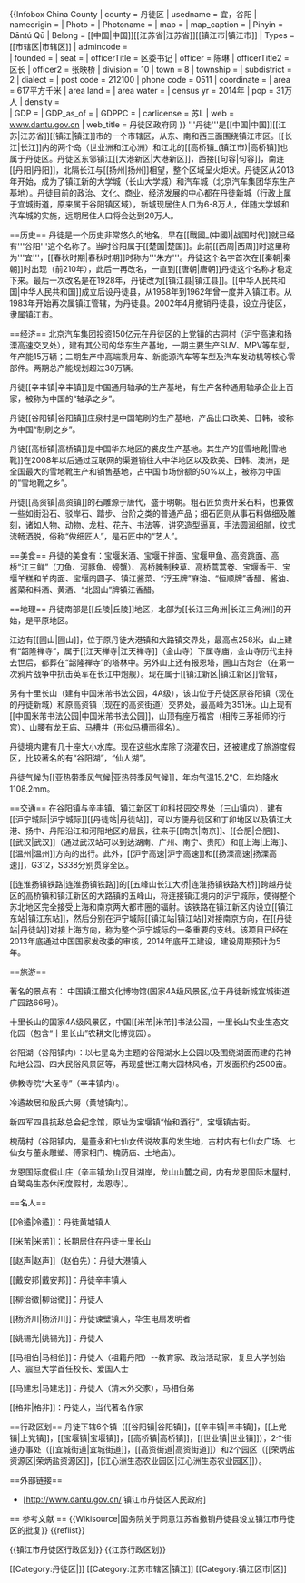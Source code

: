 {{Infobox China County
| county = 丹徒区
| usedname = 宜，谷阳
| nameorigin = 
| Photo = 
| Photoname = 
| map = 
| map_caption = 
| Pinyin =  Dāntú Qū
| Belong = [[中国|中国]][[江苏省|江苏省]][[镇江市|镇江市]]
| Types = [[市辖区|市辖区]]
| admincode =  
| founded = 
| seat = 
| officerTitle = 区委书记
| officer = 陈琳
| officerTitle2 = 区长
| officer2 = 张映桥
| division = 10
| town = 8
| township = 
| subdistrict = 2
| dialect = 
| post code = 212100
| phone code = 0511
| coordinate = 
| area = 617平方千米
| area land = 
| area water = 
| census yr = 2014年
| pop = 31万人
| density =  
| GDP = 
| GDP_as_of = 
| GDPPC = 
| carlicense = 苏L
| web = www.dantu.gov.cn
| web_title = 丹徒区政府网
}}
'''丹徒'''是[[中国|中国]][[江苏|江苏省]][[镇江|镇江]]市的一个市辖区，从东、南和西三面围绕镇江市区。[[长江|长江]]内的两个岛（世业洲和江心洲）和江北的[[高桥镇_(镇江市)|高桥镇]]也属于丹徒区。丹徒区东邻镇江[[大港新区|大港新区]]，西接[[句容|句容]]，南连[[丹阳|丹阳]]，北隔长江与[[扬州|扬州]]相望，整个区域呈火炬状。丹徒区从2013年开始，成为了镇江新的大学城（长山大学城）和汽车城（北京汽车集团华东生产基地）。丹徒目前的政治、文化、商业、经济发展的中心都在丹徒新城（行政上属于宜城街道，原来属于谷阳镇区域），新城现居住人口为6-8万人，伴随大学城和汽车城的实施，远期居住人口将会达到20万人。

==历史==
丹徒是一个历史非常悠久的地名，早在[[戰國_(中國)|战国时代]]就已经有'''谷阳'''这个名称了。当时谷阳属于[[楚国|楚国]]。此前[[西周|西周]]时这里称为'''宜'''，[[春秋时期|春秋时期]]时称为'''朱方'''。丹徒这个名字首次在[[秦朝|秦朝]]时出现（前210年），此后一再改名，一直到[[唐朝|唐朝]]丹徒这个名称才稳定下来。最后一次改名是在1928年，丹徒改为[[镇江县|镇江县]]。[[中华人民共和国|中华人民共和国]]成立后设丹徒县，从1958年到1962年曾一度并入镇江市。从1983年开始再次属镇江管辖，为丹徒县。2002年4月撤销丹徒县，设立丹徒区，隶属镇江市。

==经济==
北京汽车集团投资150亿元在丹徒区的上党镇的古洞村（沪宁高速和扬溧高速交叉处），建有其公司的华东生产基地，一期主要生产SUV、MPV等车型，年产能15万辆；二期生产中高端乘用车、新能源汽车等车型及汽车发动机等核心零部件。两期总产能规划超过30万辆。

丹徒[[辛丰镇|辛丰镇]]是中国通用轴承的生产基地，有生产各种通用轴承企业上百家，被称为中国的“轴承之乡”。

丹徒[[谷阳镇|谷阳镇]]庄泉村是中国笔刷的生产基地，产品出口欧美、日韩，被称为中国“制刷之乡”。

丹徒[[高桥镇|高桥镇]]是中国华东地区的裘皮生产基地。其生产的[[雪地靴|雪地靴]]在2008年以后通过互联网的渠道销往大中华地区以及欧美、日韩、澳洲，是全国最大的雪地靴生产和销售基地，占中国市场份额的50%以上，被称为中国的“雪地靴之乡”。

丹徒[[高资镇|高资镇]]的石雕源于唐代，盛于明朝。粗石匠负责开采石料，也兼做一些如街沿石、驳岸石、踏步、台阶之类的普通产品；细石匠则从事石料做细及雕刻，诸如人物、动物、龙柱、花卉、书法等，讲究造型逼真，手法圆润细腻，纹式流畅洒脱，俗称“做细匠人”，是石匠中的“艺人”。

==美食==
丹徒的美食有：宝堰米酒、宝堰干拌面、宝堰甲鱼、高资跳面、高桥“江三鲜”（刀鱼、河豚鱼、螃蟹）、高桥腌制秧草、高桥蒿蒿卷、宝堰香干、宝堰羊糕和羊肉面、宝堰肉圆子、镇江酱菜、“浮玉牌”麻油、“恒顺牌”香醋、酱油、酱菜和料酒、黄酒、“北固山”牌镇江香醋。

==地理==
丹徒南部是[[丘陵|丘陵]]地区，北部为[[长江三角洲|长江三角洲]]的开始，是平原地区。

江边有[[圌山|圌山]]，位于原丹徒大港镇和大路镇交界处，最高点258米，山上建有“韶隆禅寺”，属于[[江天禅寺|江天禅寺]]（金山寺）下属寺庙，金山寺历代主持去世后，都葬在“韶隆禅寺”的塔林中。另外山上还有报恩塔，圌山古炮台（在第一次鸦片战争中抗击英军在长江中炮舰）。现在属于[[镇江新区|镇江新区]]管辖， 

另有十里长山（建有中国米芾书法公园，4A级），该山位于丹徒区原谷阳镇（现在的丹徒新城）和原高资镇（现在的高资街道）交界处，最高峰为351米。山上现有[[中国米芾书法公园|中国米芾书法公园]]，山顶有座万福宫（相传三茅祖师的行宫）、山腰有龙王庙、马槽井（形似马槽而得名）。

丹徒境内建有几十座大小水库。现在这些水库除了浇灌农田，还被建成了旅游度假区，比较著名的有“谷阳湖”，“仙人湖”。

丹徒气候为[[亚热带季风气候|亚热带季风气候]]，年均气温15.2℃，年均降水1108.2mm。

==交通==
在谷阳镇与辛丰镇、镇江新区丁卯科技园交界处（三山镇内），建有[[沪宁城际|沪宁城际]][[丹徒站|丹徒站]]，可以方便丹徒区和丁卯地区以及镇江大港、扬中、丹阳沿江和河阳地区的居民，往来于[[南京|南京]]、[[合肥|合肥]]、[[武汉|武汉]]（通过武汉站可以到达湖南、广州、南宁、贵阳）和[[上海|上海]]、[[温州|温州]]方向的出行。此外，[[沪宁高速|沪宁高速]]和[[扬溧高速|扬溧高速]]，G312，S338分别贯穿全区。

[[连淮扬镇铁路|连淮扬镇铁路]]的[[五峰山长江大桥|连淮扬镇铁路大桥]]跨越丹徒区的高桥镇和镇江新区的大路镇的五峰山，将连接镇江境内的沪宁城际，使得整个苏北地区完全接受上海和南京两大都市圈的辐射。该铁路在镇江新区内设立[[镇江东站|镇江东站]]，然后分别在沪宁城际[[镇江站|镇江站]]对接南京方向，在[[丹徒站|丹徒站]]对接上海方向，称为整个沪宁城际的一条重要的支线。该项目已经在2013年底通过中国国家发改委的审核，2014年底开工建设，建设周期预计为5年。

==旅游==

著名的景点有：
中国镇江醋文化博物馆(国家4A级风景区,位于丹徒新城宜城街道广园路66号）。

十里长山的国家4A级风景区，中国[[米芾|米芾]]书法公园，十里长山农业生态文化园（包含“十里长山”农耕文化博览园）。

谷阳湖（谷阳镇内）：以七星岛为主题的谷阳湖水上公园以及围绕湖面而建的花神陆地公园、四大民俗风景区等，再现盛世江南大园林风格，开发面积约2500亩。

佛教寺院“大圣寺”（辛丰镇内）。

冷遹故居和殷氏六房（黄墟镇内）。

新四军四县抗敌总会纪念馆，原址为宝堰镇“怡和酒行”，宝堰镇古街。

槐荫村（谷阳镇内，是董永和七仙女传说故事的发生地，古村内有七仙女广场、七仙女与董永雕塑、傅家相门、槐荫庙、土地庙）。

龙恩国际度假山庄（辛丰镇龙山双目湖岸，龙山山麓之间，内有龙恩国际木屋村，白鹭岛生态休闲度假村，龙恩寺）。

==名人==

[[冷遹|冷遹]]：丹徒黄墟镇人

[[米芾|米芾]]：长期居住在丹徒十里长山

[[赵声|赵声]]（赵伯先）：丹徒大港镇人

[[戴安邦|戴安邦]]：丹徒辛丰镇人

[[柳诒徵|柳诒徵]]：丹徒人

[[杨济川|杨济川]]：丹徒谏壁镇人，华生电扇发明者

[[姚锡光|姚锡光]]：丹徒人

[[马相伯|马相伯]]：丹徒人（祖籍丹阳）--教育家、政治活动家，复旦大学创始人、震旦大学首任校长、爱国人士

[[马建忠|马建忠]]：丹徒人（清末外交家），马相伯弟

[[格非|格非]]：丹徒人，当代著名作家

==行政区划==
丹徒下辖6个镇（[[谷阳镇|谷阳镇]]，[[辛丰镇|辛丰镇]]，[[上党镇|上党镇]]，[[宝堰镇|宝堰镇]]，[[高桥镇|高桥镇]]，[[世业镇|世业镇]]），2个街道办事处（[[宜城街道|宜城街道]]，[[高资街道|高资街道]]）和2个园区（[[荣炳盐资源区|荣炳盐资源区]]，[[江心洲生态农业园区|江心洲生态农业园区]]）。

==外部链接==
* [http://www.dantu.gov.cn/ 镇江市丹徒区人民政府]

== 参考文献 ==
{{Wikisource|国务院关于同意江苏省撤销丹徒县设立镇江市丹徒区的批复}}
{{reflist}}

{{镇江市丹徒区行政区划}}
{{江苏行政区划}}

[[Category:丹徒区|]]
[[Category:江苏市辖区|镇江]]
[[Category:镇江区市|区]]
